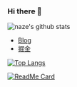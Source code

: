 ### Hi there 👋


![naze's github stats](https://github-readme-stats.vercel.app/api?username=singleBuck&show_icons=true&&theme=vue-dark)

- [Blog](www.singlebuck.cn)
- [掘金](https://juejin.cn/user/settings/profile)


[![Top Langs](https://github-readme-stats.vercel.app/api/top-langs/?username=anuraghazra&layout=compact)](https://github.com/singleBuck/buck-blog-react)

[![ReadMe Card](https://github-readme-stats.vercel.app/api/pin/?username=anuraghazra&repo=github-readme-stats&theme=vue-dark)](https://github.com/singleBuck/buck-blog-react)

<!--
**singleBuck/singleBuck** is a ✨ _special_ ✨ repository because its `README.md` (this file) appears on your GitHub profile.

Here are some ideas to get you started:

- 🔭 I’m currently working on ...
- 🌱 I’m currently learning ...
- 👯 I’m looking to collaborate on ...
- 🤔 I’m looking for help with ...
- 💬 Ask me about ...
- 📫 How to reach me: ...
- 😄 Pronouns: ...
- ⚡ Fun fact: ...
-->
